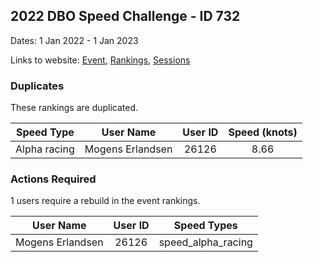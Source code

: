 ## 2022 DBO Speed Challenge - ID 732

Dates: 1 Jan 2022 - 1 Jan 2023

Links to website: [Event](https://www.gps-speedsurfing.com/default.aspx?mnu=event&val=732), [Rankings](https://www.gps-speedsurfing.com/default.aspx?mnu=eventranking&val=732), [Sessions](https://www.gps-speedsurfing.com/default.aspx?mnu=eventsessions&val=732)

### Duplicates

These rankings are duplicated.

| Speed Type | User Name | User ID | Speed (knots) |
| ---------- | --------- | :-----: | :-----------: |
| Alpha racing | Mogens Erlandsen | 26126 | 8.66 |

### Actions Required

1 users require a rebuild in the event rankings.

| User Name | User ID | Speed Types |
| --------- | :-----: | ----------- |
| Mogens Erlandsen | 26126 | speed_alpha_racing |
